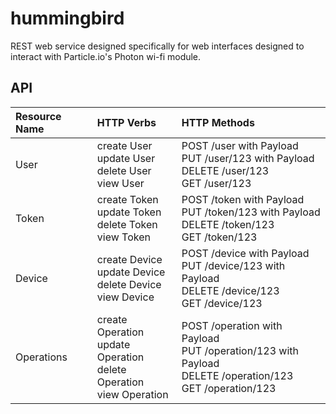 # hummingbird
REST web service designed specifically for web interfaces designed to interact with Particle.io's Photon wi-fi module.

## API
| Resource Name | HTTP Verbs                                                                 | HTTP Methods                                                                                                   |
|:--------------|:---------------------------------------------------------------------------|:---------------------------------------------------------------------------------------------------------------|
| User          | create User<br>update User<br>delete User<br>view User                     | POST /user with Payload<br>PUT /user/123 with Payload<br>DELETE /user/123<br>GET /user/123                     |
| Token         | create Token<br>update Token<br>delete Token<br>view Token                 | POST /token with Payload<br>PUT /token/123 with Payload<br>DELETE /token/123<br>GET /token/123                 |
| Device        | create Device<br>update Device<br>delete Device<br>view Device             | POST /device with Payload<br>PUT /device/123 with Payload<br>DELETE /device/123<br>GET /device/123             |
| Operations    | create Operation<br>update Operation<br>delete Operation<br>view Operation | POST /operation with Payload<br>PUT /operation/123 with Payload<br>DELETE /operation/123<br>GET /operation/123 |
